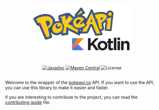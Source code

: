 <div align="center">
    <img src="img/project_img.png" alt="Image of the project" width="332"/>
</div>
<br/><br/>
<div align="center">
    <a href="https://javadoc.io/doc/fr.tykok/pokeapi"><img src="https://javadoc.io/badge2/fr.tykok/pokeapi/javadoc.svg" alt="Javadoc" /></a>
    <a href="https://central.sonatype.com/artifact/fr.tykok/pokeapi"><img src="https://img.shields.io/maven-central/v/fr.tykok/pokeapi" alt="Maven Central" /></a>
    <img src="https://img.shields.io/github/license/Tykok/PokeAPI-Kotlin" alt="License" />
</div>
<br/>

Welcome to the wrapper of the [pokeapi.co][pokeapi] API. If you want to use the API,
you can use this library to make it easier and faster.

if you are interesting to contribute to the project, you can read
the [contributing guide][CONTRIBUTING.md] file.


[CONTRIBUTING.md]: https://github.com/Tykok/PokeAPI-Kotlin/blob/main/CONTRIBUTING.md

[pokeapi]: https://pokeapi.co/
